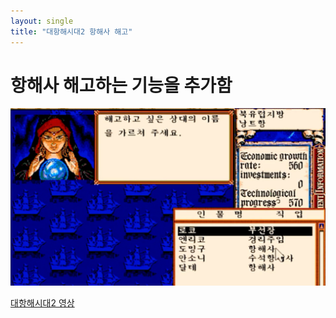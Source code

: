 ```yaml
---
layout: single
title: "대항해시대2 항해사 해고"
---
```


# 항해사 해고하는 기능을 추가함
<img src="../images/sea2/2022-12-18-sea2.png"/>

[대항해시대2 영상](https://www.youtube.com/watch?v=RVWI-CDgXJs)

